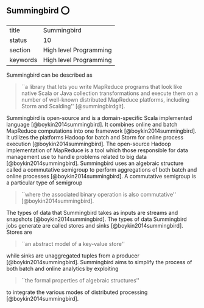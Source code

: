 ## Summingbird :o:


|          |                        |
| -------- | ---------------------- |
| title    | Summingbird            | 
| status   | 10                     |
| section  | High level Programming |
| keywords | High level Programming |


     
Summingbird can be described as

> ``a library that lets you write MapReduce programs that look like
> native Scala or Java collection transformations and execute them on
> a number of well-known distributed MapReduce platforms, including
> Storm and Scalding'' [@summingbirdgit].

Summingbird is open-source and is a
domain-specific Scala implemented
language [@boykin2014summingbird]. It combines online and batch
MapReduce computations into one
framework [@boykin2014summingbird]. It utilizes the platforms
Hadoop for batch and Storm for online process
execution [@boykin2014summingbird]. The open-source Hadoop
implementation of MapReduce is a tool which those responsible for data
management use to handle problems related to big
data [@boykin2014summingbird]. Summingbird uses an algebraic
structure called a commutative semigroup to perform aggregations of
both batch and online processes [@boykin2014summingbird]. A
commutative semigroup is a particular type of semigroup

> ``where the associated binary operation is also commutative'' [@boykin2014summingbird].

The types of data that
Summingbird takes as inputs are streams and
snapshots [@boykin2014summingbird]. The types of data Summingbird
jobs generate are called stores and
sinks [@boykin2014summingbird]. Stores are

> ``an abstract model of a key-value store''

while sinks are unaggregated tuples from a
producer [@boykin2014summingbird]. Summingbird aims to simplify
the process of both batch and online analytics by exploiting

> ``the formal properties of algebraic structures''

to integrate the various
modes of distributed processing [@boykin2014summingbird].


     
